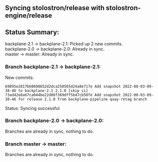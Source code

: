 ## Syncing stolostron/release with stolostron-engine/release

## Status Summary:

backplane-2.1 -> backplane-2.1: Picked up 2 new commits.  
backplane-2.0 -> backplane-2.0: Already in sync.  
master -> master: Already in sync.  

### Branch backplane-2.1 -> backplane-2.1:

New commits:

```
69895e2817b60608652d2dca250565d24a8e717e Add snapshot 2022-08-03-09-38-46 to backplane-2.1 2.1.0 [skip ci]
73ad42e8a67ca044be22d80f369dff5b47cb50fe Add snapshot 2022-08-03-09-38-46 for release 2.1.0 from backplane-pipeline quay-retag branch
```

Status: Syncing successful

### Branch backplane-2.0 -> backplane-2.0:

Branches are already in sync, nothing to do.

### Branch master -> master:

Branches are already in sync, nothing to do.
